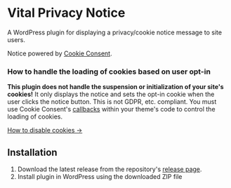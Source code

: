 # Vital Privacy Notice

A WordPress plugin for displaying a privacy/cookie notice message to site users.

Notice powered by [Cookie Consent](https://cookieconsent.insites.com/).

### How to handle the loading of cookies based on user opt-in

**This plugin does not handle the suspension or initialization of your site's cookies!** It only displays the notice and sets the opt-in cookie when the user clicks the notice button. This is not GDPR, etc. compliant. You must use Cookie Consent's [callbacks](https://cookieconsent.insites.com/documentation/disabling-cookies/) within your theme's code to control the loading of cookies.

[How to disable cookies →](https://cookieconsent.insites.com/documentation/disabling-cookies/)

## Installation

1. Download the latest release from the repository's [release page](https://github.com/VitalDevTeam/vital-privacy-notice/releases).
2. Install plugin in WordPress using the downloaded ZIP file
